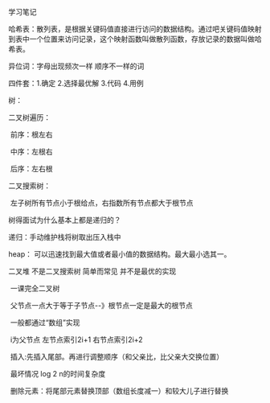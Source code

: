学习笔记



哈希表：散列表，是根据关键码值直接进行访问的数据结构。通过吧关键码值映射到表中一个位置来访问记录，这个映射函数叫做散列函数，存放记录的数据叫做哈希表。

异位词：字母出现频次一样  顺序不一样的词

四件套：1.确定 2.选择最优解 3.代码 4.用例

树：

二叉树遍历：

​	前序：根左右

​	中序：左根右

​	后序：左右根

二叉搜索树：

​	左子树所有节点小于根给点，右指数所有节点都大于根节点

树得面试为什么基本上都是递归的？

递归：手动维护栈将树取出压入栈中

heap： 可以迅速找到最大值或者最小值的数据结构。最大最小选其一。



二叉堆 不是二叉搜索树 简单而常见 并不是最优的实现

​	一课完全二叉树	

​	父节点一点大于等于子节点--》根节点一定是最大的根节点

​	一般都通过“数组”实现	

​	i为父节点  左节点索引2i+1 右节点索引2i+2

​	插入:先插入尾部。再进行调整顺序（和父亲比，比父亲大交换位置）

​		最坏情况 log 2 n的时间复杂度

​	删除元素：将尾部元素替换顶部（数组长度减一）和较大儿子进行替换

​		


